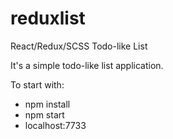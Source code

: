 # reduxlist
React/Redux/SCSS Todo-like List

It's a simple todo-like list application.

To start with:
- npm install
- npm start
- localhost:7733
